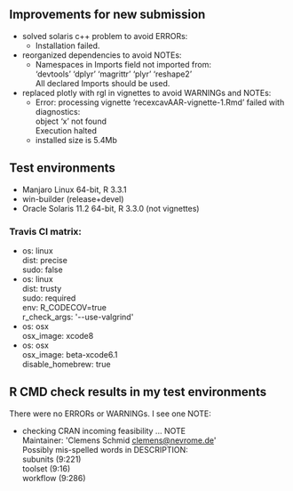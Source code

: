 ## Improvements for new submission 

  * solved solaris c++ problem to avoid ERRORs:
      * Installation failed.
  * reorganized dependencies to avoid NOTEs:  
      * Namespaces in Imports field not imported from:  
        ‘devtools’ ‘dplyr’ ‘magrittr’ ‘plyr’ ‘reshape2’  
        All declared Imports should be used.
  * replaced plotly with rgl in vignettes to avoid WARNINGs and NOTEs:  
      * Error: processing vignette ‘recexcavAAR-vignette-1.Rmd’ failed with diagnostics:  
        object ‘x’ not found  
        Execution halted  
      * installed size is 5.4Mb

## Test environments
* Manjaro Linux 64-bit, R 3.3.1
* win-builder (release+devel)
* Oracle Solaris 11.2 64-bit, R 3.3.0 (not vignettes)

### Travis CI matrix:

* os: linux  
  dist: precise  
  sudo: false  
* os: linux  
  dist: trusty  
  sudo: required  
  env: R_CODECOV=true  
  r_check_args: '--use-valgrind'  
* os: osx  
  osx_image: xcode8  
* os: osx  
  osx_image: beta-xcode6.1  
  disable_homebrew: true  

## R CMD check results in my test environments

There were no ERRORs or WARNINGs. I see one NOTE:

  * checking CRAN incoming feasibility ... NOTE  
    Maintainer: 'Clemens Schmid <clemens@nevrome.de>'  
    Possibly mis-spelled words in DESCRIPTION:  
    subunits (9:221)  
    toolset (9:16)  
    workflow (9:286)  